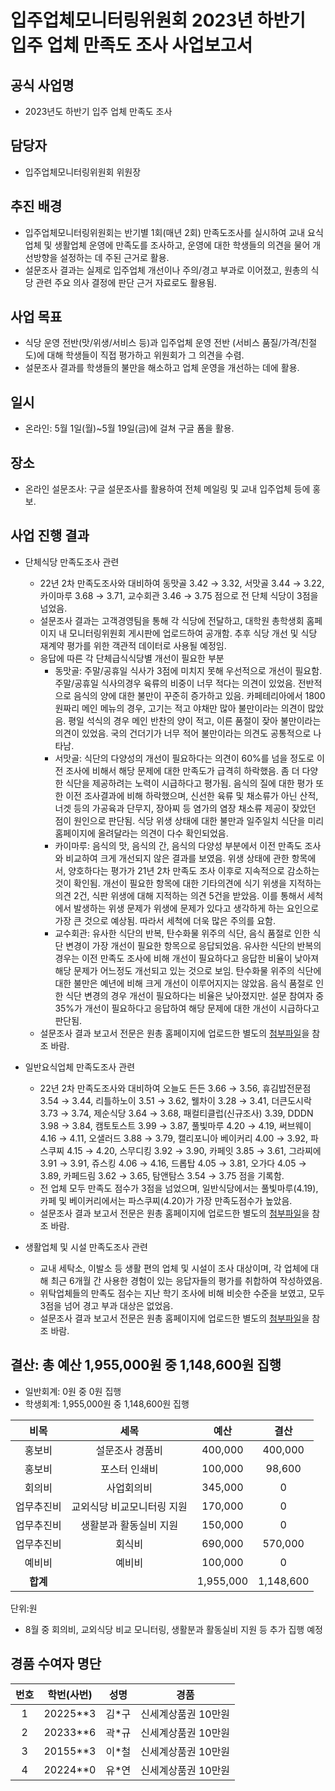 입주업체모니터링위원회 2023년 하반기 입주 업체 만족도 조사 사업보고서
===

## 공식 사업명
- 2023년도 하반기 입주 업체 만족도 조사 

## 담당자
- 입주업체모니터링위원회 위원장

## 추진 배경
- 입주업체모니터링위원회는 반기별 1회(매년 2회) 만족도조사를 실시하여 교내 요식업체 및 생활업체 운영에 만족도를 조사하고, 운영에 대한 학생들의 의견을 물어 개선방향을 설정하는 데 주된 근거로 활용.
- 설문조사 결과는 실제로 입주업체 개선이나 주의/경고 부과로 이어졌고, 원총의 식당 관련 주요 의사 결정에 판단 근거 자료로도 활용됨.

## 사업 목표
- 식당 운영 전반(맛/위생/서비스 등)과 입주업체 운영 전반 (서비스 품질/가격/친절도)에 대해 학생들이 직접 평가하고 위원회가 그 의견을 수렴.
- 설문조사 결과를 학생들의 불만을 해소하고 업체 운영을 개선하는 데에 활용.

## 일시
- 온라인: 5월 1일(월)~5월 19일(금)에 걸쳐 구글 폼을 활용.

## 장소
- 온라인 설문조사: 구글 설문조사를 활용하여 전체 메일링 및 교내 입주업체 등에 홍보.

## 사업 진행 결과
- 단체식당 만족도조사 관련
  - 22년 2차 만족도조사와 대비하여 동맛골 3.42 → 3.32, 서맛골 3.44 → 3.22, 카이마루 3.68 → 3.71, 교수회관 3.46 → 3.75 점으로 전 단체 식당이 3점을 넘었음.
  - 설문조사 결과는 고객경영팀을 통해 각 식당에 전달하고, 대학원 총학생회 홈페이지 내 모니터링위원회 게시판에 업로드하여 공개함. 추후 식당 개선 및 식당 재계약 평가를 위한 객관적 데이터로 사용될 예정임.
  - 응답에 따른 각 단체급식식당별 개선이 필요한 부분
    - 동맛골: 주말/공휴일 식사가 3점에 미치지 못해 우선적으로 개선이 필요함. 주말/공휴일 식사의경우 육류의 비중이 너무 적다는 의견이 있었음. 전반적으로 음식의 양에 대한 불만이 꾸준히 증가하고 있음. 카페테리아에서 1800원짜리 메인 메뉴의 경우, 고기는 적고 야채만 많아 불만이라는 의견이 많았음. 평일 석식의 경우 메인 반찬의 양이 적고, 이른 품절이 잦아 불만이라는 의견이 있었음. 국의 건더기가 너무 적어 불만이라는 의견도 공통적으로 나타남.
    - 서맛골: 식단의 다양성의 개선이 필요하다는 의견이 60%를 넘을 정도로 이전 조사에 비해서 해당 문제에 대한 만족도가 급격히 하락했음. 좀 더 다양한 식단을 제공하려는 노력이 시급하다고 평가됨. 음식의 질에 대한 평가 또한 이전 조사결과에 비해 하락했으며, 신선한 육류 및 채소류가 아닌 산적, 너겟 등의 가공육과 단무지, 장아찌 등 염가의 염장 채소류 제공이 잦았던 점이 원인으로 판단됨. 식당 위생 상태에 대한 불만과 일주일치 식단을 미리 홈페이지에 올려달라는 의견이 다수 확인되었음.
    - 카이마루: 음식의 맛, 음식의 간, 음식의 다양성 부분에서 이전 만족도 조사와 비교하여 크게 개선되지 않은 결과를 보였음. 위생 상태에 관한 항목에서, 양호하다는 평가가 21년 2차 만족도 조사 이후로 지속적으로 감소하는 것이 확인됨. 개선이 필요한 항목에 대한 기타의견에 식기 위생을 지적하는 의견 2건, 식판 위생에 대해 지적하는 의견 5건을 받았음. 이를 통해서 세척에서 발생하는 위생 문제가 위생에 문제가 있다고 생각하게 하는 요인으로 가장 큰 것으로 예상됨. 따라서 세척에 더욱 많은 주의를 요함.
    - 교수회관: 유사한 식단의 반복, 탄수화물 위주의 식단, 음식 품절로 인한 식단 변경이 가장 개선이 필요한 항목으로 응답되었음. 유사한 식단의 반복의 경우는 이전 만족도 조사에 비해 개선이 필요하다고 응답한 비율이 낮아져 해당 문제가 어느정도 개선되고 있는 것으로 보임. 탄수화물 위주의 식단에 대한 불만은 예년에 비해 크게 개선이 이루어지지는 않았음. 음식 품절로 인한 식단 변경의 경우 개선이 필요하다는 비율은 낮아졌지만. 설문 참여자 중 35%가 개선이 필요하다고 응답하여 해당 문제에 대한 개선이 시급하다고 판단됨.
  - 설문조사 결과 보고서 전문은 원총 홈페이지에 업로드한 별도의 [첨부파일](https://gsa.kaist.ac.kr/rms_notice/224182)을 참조 바람.

- 일반요식업체 만족도조사 관련
  - 22년 2차 만족도조사와 대비하여 오늘도 든든 3.66 → 3.56, 휴김밥전문점 3.54 → 3.44, 리틀하노이 3.51 → 3.62, 웰차이 3.28 → 3.41, 더큰도시락 3.73 → 3.74, 제순식당 3.64 → 3.68, 패컬티클럽(신규조사) 3.39, DDDN 3.98 → 3.84, 캠토토스트 3.99 → 3.87, 풀빛마루 4.20 → 4.19, 써브웨이 4.16 → 4.11, 오샐러드 3.88 → 3.79, 캘리포니아 베이커리 4.00 → 3.92, 파스쿠찌 4.15 → 4.20, 스무디킹 3.92 → 3.90, 카페잇 3.85 → 3.61, 그라찌에 3.91 → 3.91, 쥬스킹 4.06 → 4.16, 드롭탑 4.05 → 3.81, 오가다 4.05 → 3.89, 카페드림 3.62 → 3.65, 탐앤탐스 3.54 → 3.75 점을 기록함.
  - 전 업체 모두 만족도 점수가 3점을 넘었으며, 일반식당에서는 풀빛마루(4.19), 카페 및 베이커리에서는 파스쿠찌(4.20)가 가장 만족도점수가 높았음.
  - 설문조사 결과 보고서 전문은 원총 홈페이지에 업로드한 별도의 [첨부파일](https://gsa.kaist.ac.kr/rms_notice/224182)을 참조 바람.

- 생활업체 및 시설 만족도조사 관련
  - 교내 세탁소, 이발소 등 생활 편의 업체 및 시설이 조사 대상이며, 각 업체에 대해 최근 6개월 간 사용한 경험이 있는 응답자들의 평가를 취합하여 작성하였음.
  - 위탁업체들의 만족도 점수는 지난 학기 조사에 비해 비슷한 수준을 보였고, 모두 3점을 넘어 경고 부과 대상은 없었음.
  - 설문조사 결과 보고서 전문은 원총 홈페이지에 업로드한 별도의 [첨부파일](https://gsa.kaist.ac.kr/rms_notice/224182)을 참조 바람.

## 결산: 총 예산 1,955,000원 중 1,148,600원 집행   
- 일반회계:  0원 중 0원 집행 
- 학생회계:  1,955,000원 중 1,148,600원 집행

|  **비목** |   **세목**   | **예산** | **결산** |
|:----------:|:------------:|:--------:|:--------:|
|홍보비|설문조사 경품비|400,000|400,000|
|홍보비|포스터 인쇄비|100,000|98,600|
|회의비|사업회의비|345,000|0|
|업무추진비|교외식당 비교모니터링 지원|170,000| 0 |
|업무추진비|생활분과 활동실비 지원|150,000| 0 |
|업무추진비|회식비|690,000|570,000|
|예비비|예비비|100,000|0|
|   **합계**  |              |1,955,000|1,148,600|

단위:원
- 8월 중 회의비, 교외식당 비교 모니터링, 생활분과 활동실비 지원 등 추가 집행 예정

## 경품 수여자 명단

| 번호 | 학번(사번)                | 성명   | 경품         |
|:----:|:-----------------------:|:------:|:------------:|
| 1  | 20225**3 | 김*구 | 신세계상품권 10만원 |
| 2  | 20233**6 | 곽*규 | 신세계상품권 10만원 |
| 3  | 20155**3 | 이*철 | 신세계상품권 10만원 |
| 4  | 20224**0 | 유*연 | 신세계상품권 10만원 |